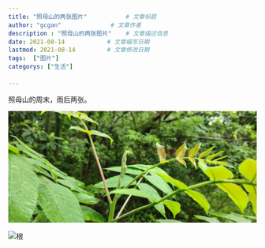```yaml
---
title: "照母山的两张图片"           # 文章标题
author: "gcgan"              # 文章作者
description : "照母山的两张图片"    # 文章描述信息
date: 2021-08-14            # 文章编写日期
lastmod: 2021-08-14         # 文章修改日期
tags:  ["图片"]
categorys: ["生活"]

---
```

照母山的周末，雨后两张。

<!--more-->

![芽](/images/芽.jpg)

![根](/images/根.jpg)
